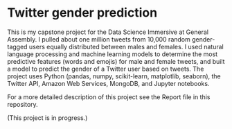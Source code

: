 # Twitter gender prediction

This is my capstone project for the Data Science Immersive at General Assembly. I pulled about one million tweets from 10,000 random gender-tagged users equally distributed between males and females. I used natural language processing and machine learning models to determine the most predictive features (words and emojis) for male and female tweets, and built a model to predict the gender of a Twitter user based on tweets. The project uses Python (pandas, numpy, scikit-learn, matplotlib, seaborn), the Twitter API, Amazon Web Services, MongoDB, and Jupyter notebooks.

For a more detailed description of this project see the Report file in this repository.

(This project is in progress.)
